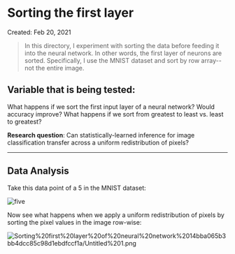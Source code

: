 # Sorting the first layer 
Created: Feb 20, 2021
> In this directory, I experiment with sorting the data before feeding it into the neural network. In other words, the first layer of neurons are sorted. Specifically, I use the MNIST dataset and sort by row array--not the entire image.
> 



## Variable that is being tested:

What happens if we sort the first input layer of a neural network? Would accuracy improve? What happens if we sort from greatest to least vs. least to greatest? 

**Research question**: Can statistically-learned inference for image classification transfer across a uniform redistribution of pixels?  

---

## Data Analysis

Take this data point of a 5 in the MNIST dataset: 

![five](https://user-images.githubusercontent.com/57341225/114344718-53b36a00-9b2e-11eb-9cde-b9a3a3343201.png)

Now see what happens when we apply a uniform redistribution of pixels by sorting the pixel values in the image row-wise: 

![Sorting%20first%20layer%20of%20neural%20network%2014bba065b3bb4dcc85c98d1ebdfccf1a/Untitled%201.png](Sorting%20first%20layer%20of%20neural%20network%2014bba065b3bb4dcc85c98d1ebdfccf1a/Untitled%201.png)
